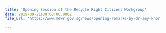 ```yaml
---
title: 'Opening Session of the Recycle Right Citizens Workgroup'
date: 2019-09-21T00:00:00.000Z
file_url: 'https://www.mewr.gov.sg/news/opening-remarks-by-dr-amy-khor--senior-minister-of-state-for-the-environment-and-water-resources--at-the-opening-session-of-the-recycleright-citizens--workgroup--21-sep-2019'

---
```


